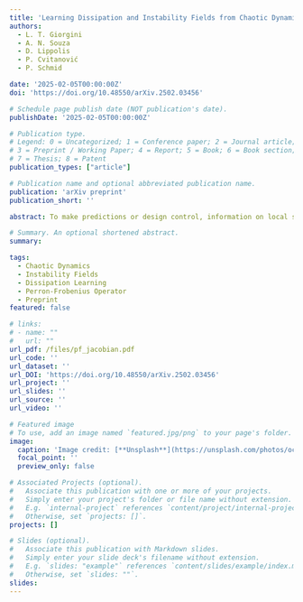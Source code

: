 ```yaml
---
title: 'Learning Dissipation and Instability Fields from Chaotic Dynamics'
authors:
  - L. T. Giorgini
  - A. N. Souza
  - D. Lippolis
  - P. Cvitanović
  - P. Schmid

date: '2025-02-05T00:00:00Z'
doi: 'https://doi.org/10.48550/arXiv.2502.03456'

# Schedule page publish date (NOT publication's date).
publishDate: '2025-02-05T00:00:00Z'

# Publication type.
# Legend: 0 = Uncategorized; 1 = Conference paper; 2 = Journal article;
# 3 = Preprint / Working Paper; 4 = Report; 5 = Book; 6 = Book section;
# 7 = Thesis; 8 = Patent
publication_types: ["article"]

# Publication name and optional abbreviated publication name.
publication: 'arXiv preprint'
publication_short: ''

abstract: To make predictions or design control, information on local sensitivity of initial conditions and state-space contraction is both central and often instrumental. However, it is not always simple to reliably determine instability fields or local dissipation rates due to computational challenges or ignorance of the governing equations. This study constructs an alternative approach by estimating the Jacobian of a discrete-time dynamical system locally from the entries of the transition matrix that approximates the Perron-Frobenius operator for a given state-space partition. Numerical tests on one- and two-dimensional chaotic maps show promising results.

# Summary. An optional shortened abstract.
summary: 

tags:
  - Chaotic Dynamics
  - Instability Fields
  - Dissipation Learning
  - Perron-Frobenius Operator
  - Preprint
featured: false

# links:
# - name: ""
#   url: ""
url_pdf: /files/pf_jacobian.pdf
url_code: ''
url_dataset: ''
url_DOI: 'https://doi.org/10.48550/arXiv.2502.03456'
url_project: ''
url_slides: ''
url_source: ''
url_video: ''

# Featured image
# To use, add an image named `featured.jpg/png` to your page's folder.
image:
  caption: 'Image credit: [**Unsplash**](https://unsplash.com/photos/ocean)'
  focal_point: ''
  preview_only: false

# Associated Projects (optional).
#   Associate this publication with one or more of your projects.
#   Simply enter your project's folder or file name without extension.
#   E.g. `internal-project` references `content/project/internal-project/index.md`.
#   Otherwise, set `projects: []`.
projects: []

# Slides (optional).
#   Associate this publication with Markdown slides.
#   Simply enter your slide deck's filename without extension.
#   E.g. `slides: "example"` references `content/slides/example/index.md`.
#   Otherwise, set `slides: ""`.
slides:
---
```

